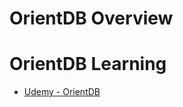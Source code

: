 # OrientDB Overview

# OrientDB Learning

* [Udemy - OrientDB](https://www.udemy.com/orientdb-getting-started/)